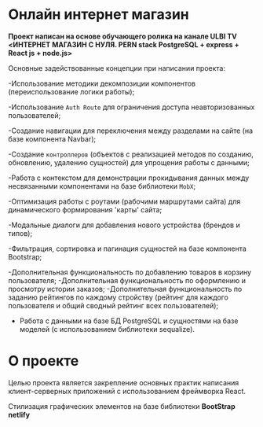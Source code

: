 # Онлайн интернет магазин

**Проект написан на основе обучающего ролика на канале ULBI TV <ИНТЕРНЕТ МАГАЗИН С НУЛЯ. PERN stack PostgreSQL + express + React js + node.js>**

Основные задействованные концепции при написании проекта:

-Использование методики декомпозиции компонентов (переиспользование логики работы);

-Использование `Auth Route` для ограничения доступа неавторизованных пользователей;

-Создание навигации для переключения между разделами на сайте (на базе компонента Navbar);

-Создание `контроллеров` (объектов с реализацией методов по созданию, обновлению, удалению сущностей) для упрощения работы с данными;

-Работа с контекстом для демонстрации прокидывания данных между несвязанными компонентами на базе библиотеки `MobX`;

-Оптимизация работы с роутами (рабочими маршрутами сайта) для динамического формирования 'карты' сайта;

-Модальные диалоги для добавления нового устройства (брендов и типов);

-Фильтрация, сортировка и пагинация сущностей на базе компонента Bootstrap;

-Дополнительная функциональность по добавлению товаров в корзину пользователя;
-Дополнительная функциональность по оформлению и просмотру истории заказов;
-Дополнительная функциональность по заданию рейтингов по каждому стройству (рейтинг для каждого пользователя и общий сводный рейтинг всех пользователей);

- Работа с данными на базе БД PostgreSQL и сущностями на базе моделей (с использованием библиотеки sequalize).

# О проекте
Целью проекта является закрепление основных практик написания клиент-серверных приложений с использованием фреймворка React.

Стилизация графических элементов на базе библиотеки **BootStrap netlify**

